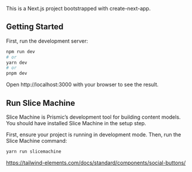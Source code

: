 This is a Next.js project bootstrapped with create-next-app.

## Getting Started
First, run the development server:

```bash
npm run dev
# or
yarn dev
# or
pnpm dev
```
Open http://localhost:3000 with your browser to see the result.

## Run Slice Machine

Slice Machine is Prismic’s development tool for building content models. You should have installed Slice Machine in the setup step.

First, ensure your project is running in development mode. Then, run the Slice Machine command:

```bash
yarn run slicemachine
```




https://tailwind-elements.com/docs/standard/components/social-buttons/